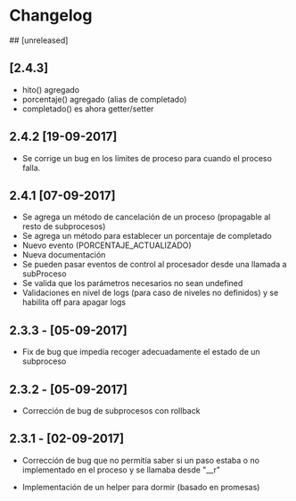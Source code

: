 # Changelog

## [unreleased]

## [2.4.3]

- hito() agregado
- porcentaje() agregado (alias de completado)
- completado() es ahora getter/setter

## 2.4.2 [19-09-2017]

- Se corrige un bug en los límites de proceso para cuando el proceso falla.

## 2.4.1 [07-09-2017]

- Se agrega un método de cancelación de un proceso (propagable al resto de subprocesos)
- Se agrega un método para establecer un porcentaje de completado
- Nuevo evento (PORCENTAJE_ACTUALIZADO) 
- Nueva documentación
- Se pueden pasar eventos de control al procesador desde una llamada a subProceso
- Se valida que los parámetros necesarios no sean undefined
- Validaciones en nivel de logs (para caso de niveles no definidos) y se habilita off para apagar logs

## 2.3.3 - [05-09-2017]

- Fix de bug que impedía recoger adecuadamente el estado de un subproceso

## 2.3.2 - [05-09-2017]

- Corrección de bug de subprocesos con rollback

## 2.3.1 - [02-09-2017]

- Corrección de bug que no permitía saber si un paso estaba o no implementado en el proceso y se llamaba desde "\__r"

- Implementación de un helper para dormir (basado en promesas)



